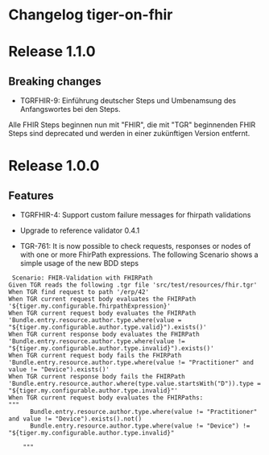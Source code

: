 # Changelog tiger-on-fhir

# Release 1.1.0

## Breaking changes

* TGRFHIR-9: Einführung deutscher Steps und Umbenamsung des Anfangswortes bei den Steps.

Alle FHIR Steps beginnen nun mit "FHIR", die mit "TGR" beginnenden FHIR Steps sind deprecated und werden in einer zukünftigen Version entfernt.

# Release 1.0.0

## Features

* TGRFHIR-4: Support custom failure messages for fhirpath validations

* Upgrade to reference validator 0.4.1

* TGR-761: It is now possible to check requests, responses or nodes of with one or more FhirPath expressions. The
  following Scenario shows a simple usage of the new BDD steps

```gherkin
 Scenario: FHIR-Validation with FHIRPath
Given TGR reads the following .tgr file 'src/test/resources/fhir.tgr'
When TGR find request to path '/erp/42'
When TGR current request body evaluates the FHIRPath '${tiger.my.configurable.fhirpathExpression}'
When TGR current request body evaluates the FHIRPath 'Bundle.entry.resource.author.type.where(value = "${tiger.my.configurable.author.type.valid}").exists()'
When TGR current response body evaluates the FHIRPath 'Bundle.entry.resource.author.type.where(value != "${tiger.my.configurable.author.type.invalid}").exists()'
When TGR current request body fails the FHIRPath 'Bundle.entry.resource.author.type.where(value != "Practitioner" and value != "Device").exists()'
When TGR current response body fails the FHIRPath 'Bundle.entry.resource.author.where(type.value.startsWith("D")).type = "${tiger.my.configurable.author.type.invalid}"'
When TGR current request body evaluates the FHIRPaths:
"""
      Bundle.entry.resource.author.type.where(value != "Practitioner" and value != "Device").exists().not()
      Bundle.entry.resource.author.type.where(value != "Device") != "${tiger.my.configurable.author.type.invalid}"

    """
```

